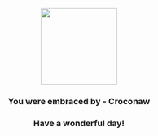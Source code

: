 <p align="center">
    <img src="https://raw.githubusercontent.com/PokeAPI/sprites/master/sprites/pokemon/159.png" width="150" height="150">
</p>
<h3 align="center">You were embraced by - <b>Croconaw</b></h3>
<h3 align="center">Have a wonderful day!</h3>
